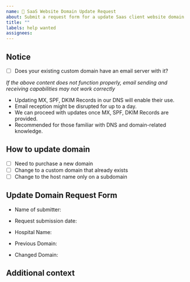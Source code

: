 ```yaml
---
name: 🏥 SaaS Website Domain Update Request
about: Submit a request form for a update Saas client website domain
title: ""
labels: help wanted
assignees:
---
```


<!--업데이트 시, 꼭 assignees를 작성해주세요 (ex. @sejun-oh, @froggy1014)-->
<!--When updating, be sure to include assignees (ex. @sejun-oh, @froggy1014)-->

<!--만약 누구한테 이슈를 배정해야할 지 모르는 겅우 @iCloudHospital/front-end 을 이슈에 태그해주세요-->
<!--If you don't know who to assign an issue to, please tag @iCloudHospital/front-end in the issue-->

## Notice

<!-- 이메일 서버 및 DNS 델리게이트 기능 여부 확인-->
<!--Check the email server and DNS delegation functionality-->

- [ ] Does your existing custom domain have an email server with it?

_If the above content does not function properly, email sending and receiving capabilities may not work correctly_

- Updating MX, SPF, DKIM Records in our DNS will enable their use.
- Email reception might be disrupted for up to a day.
- We can proceed with updates once MX, SPF, DKIM Records are provided.
- Recommended for those familiar with DNS and domain-related knowledge.

## How to update domain

<!-- (필수) 도메인 업데이트 요청 방식을 선택해주세요-->
<!-- (Required) Please fill out this section if request type is `Domain Update`-->

- [ ] Need to purchase a new domain
- [ ] Change to a custom domain that already exists
- [ ] Change to the host name only on a subdomain <!-- modify a.icloudhospital.com  to b.icloudhospital.com-->

## Update Domain Request Form

<!-- 필수 양식 작성자 성함을 기입해주세요 -->
<!-- (Required) Submitter name -->

- Name of submitter:

<!-- 필수 양식 작성일을 기입해주세요 -->
<!-- (Required) Submission date -->

- Request submission date:

<!-- 필수 양식 도메인은 변경할 병원을 기입해주세요 -->
<!-- (Required) Hospital Name -->

- Hospital Name:

<!-- 필수 이전 도메인을 입력해주세요 -->
<!-- (Required) Previous Domain -->

- Previous Domain:

<!-- 필수 변경할 도메인을 입력해주세요 -->
<!-- (Required) Changed Domain -->

- Changed Domain:

## Additional context

<!--
  Is there anything else you can add about the proposal?
  You might want to link to related issues here, if you haven't already.
-->
